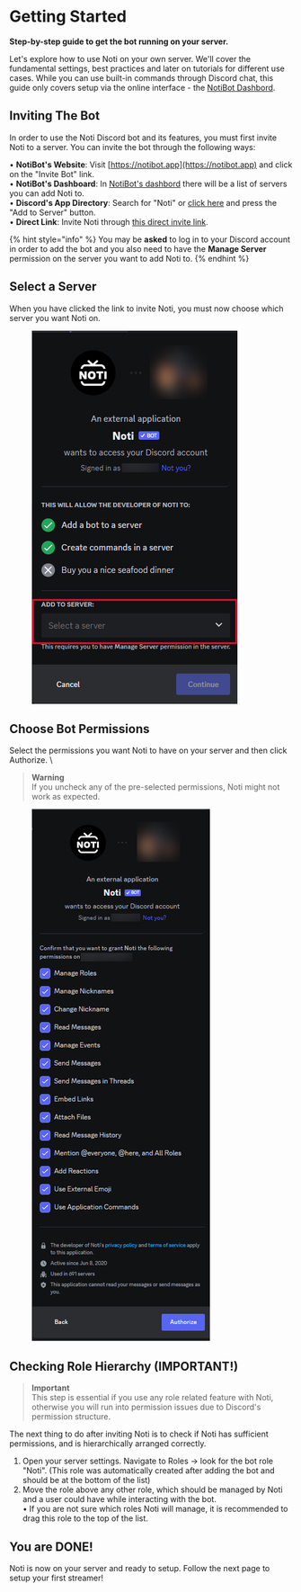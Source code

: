 # Getting Started

**Step-by-step guide to get the bot running on your server.**

Let's explore how to use Noti on your own server. We'll cover the fundamental settings, best practices and later on tutorials for different use cases. While you can use built-in commands through Discord chat, this guide only covers setup via the online interface - the [NotiBot Dashbord](https://notibot.app/dashboard).

## Inviting The Bot

In order to use the Noti Discord bot and its features, you must first invite Noti to a server. You can invite the bot through the following ways:

• **NotiBot's Website**: Visit [https://notibot.app](https://notibot.app) and click on the "Invite Bot" link.
\
• **NotiBot's Dashboard**: In [NotiBot's dashbord](https://notibot.app/dashboard) there will be a list of servers you can add Noti to.
\
• **Discord's App Directory**: Search for "Noti" or [click here](https://discord.com/application-directory/719310199944642753) and press the "Add to Server" button.
\
• **Direct Link**: Invite Noti through [this direct invite link](https://discord.com/oauth2/authorize?client_id=719310199944642753&permissions=286085598272&scope=bot+applications.commands).

{% hint style="info" %}
You may be **asked** to log in to your Discord account in order to add the bot and you also need to have the **Manage Server** permission on the server you want to add Noti to.
{% endhint %}


## Select a Server

When you have clicked the link to invite Noti, you must now choose which server you want Noti on.

<figure><img src="../.gitbook/assets/Invite 1 " alt=""><figcaption></figcaption></figure>

## Choose Bot Permissions

Select the permissions you want Noti to have on your server and then click Authorize.
\
> **Warning**
\
> If you uncheck any of the pre-selected permissions, Noti might not work as expected.

<figure><img src="../.gitbook/assets/Invite 2" alt=""><figcaption></figcaption></figure>

## Checking Role Hierarchy  (IMPORTANT!)

> **Important**
\
> This step is essential if you use any role related feature with Noti, otherwise you will run into permission issues due to Discord's permission structure.

The next thing to do after inviting Noti is to check if Noti has sufficient permissions, and is hierarchically arranged correctly.
1. Open your server settings. Navigate to Roles -> look for the bot role "Noti". (This role was automatically created after adding the bot and should be at the bottom of the list)
2. Move the role above any other role, which should be managed by Noti and a user could have while interacting with the bot.
\
      • If you are not sure which roles Noti will manage, it is recommended to drag this role to the top of the list.


## You are DONE!&#x20;

Noti is now on your server and ready to setup. Follow the next page to setup your first streamer!&#x20;
